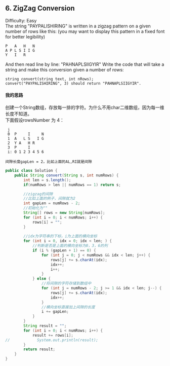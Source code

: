 ## 6. ZigZag Conversion
Difficulty: Easy  
The string "PAYPALISHIRING" is written in a zigzag pattern on a given number of rows like this: (you may want to display this pattern in a fixed font for better legibility)

```
P   A   H   N
A P L S I I G
Y   I   R
```
And then read line by line: "PAHNAPLSIIGYIR"
Write the code that will take a string and make this conversion given a number of rows:
```
string convert(string text, int nRows);
convert("PAYPALISHIRING", 3) should return "PAHNAPLSIIGYIR".
```

#### 我的思路
创建一个String数组，存放每一排的字符。为什么不用char二维数组，因为每一维长度不知道。  
下面假设rowsNumber 为 4：
```
 j
 0  P     I     N
 1  A   L S   I G
 2  Y A   H R
 3  P     I
 i: 0 1 2 3 4 5 6

间隙长度gapLen = 2，比如上面的AL,RI就是间隙
```


```java
public class Solution {
    public String convert(String s, int numRows) {
        int len = s.length();
        if(numRows > len || numRows == 1) return s;

        //zigzag的间隙
        //比如上面的例子，间隙就为2
        int gapLen = numRows - 2;
        //初始化为"" 
        String[] rows = new String[numRows];
        for (int i = 0; i < numRows; i++) {
            rows[i] = "";
        }
        
        //idx为字符串的下标，i为上面的横向坐标
        for (int i = 0, idx = 0; idx < len; ) {
            //判断是否是上面的横向坐标为0，3，6的列
            if (i % (gapLen + 1) == 0) {
                for (int j = 0; j < numRows && idx < len; j++) {
                    rows[j] += s.charAt(idx);
                    idx++;
                    i++;
                }
            } else {
                //将间隙的字符存储到数组中
                for (int j = numRows - 2; j >= 1 && idx < len; j--) {
                    rows[j] += s.charAt(idx);
                    idx++;
                }
                //横向坐标直接加上间隙的长度
                i += gapLen;
            }
        }
        String result = "";
        for (int i = 0; i < numRows; i++) {
            result += rows[i];
//            System.out.println(result);
        }
        return result;
    }
}
```